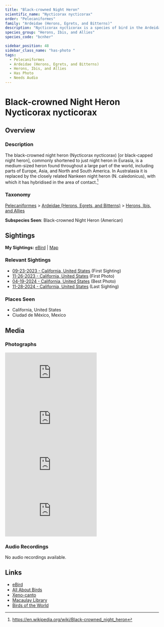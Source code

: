 ```yaml
---
title: "Black-crowned Night Heron"
scientific_name: "Nycticorax nycticorax"
order: "Pelecaniformes"
family: "Ardeidae (Herons, Egrets, and Bitterns)"
description: "Nycticorax nycticorax is a species of bird in the Ardeidae (Herons, Egrets, and Bitterns) family. It has been observed 16 times. It has been photographed."
species_group: "Herons, Ibis, and Allies"
species_code: "bcnher"

sidebar_position: 48
sidebar_class_name: "has-photo "
tags: 
  - Pelecaniformes
  - Ardeidae (Herons, Egrets, and Bitterns)
  - Herons, Ibis, and Allies
  - Has Photo
  - Needs Audio
---
```


# Black-crowned Night Heron <span className='sci_name'>Nycticorax nycticorax</span>

## Overview

### Description
The black-crowned night heron (Nycticorax nycticorax) [or black-capped night heron], commonly shortened to just night heron in Eurasia, is a medium-sized heron found throughout a large part of the world, including parts of Europe, Asia, and North and South America. In Australasia it is replaced by the closely related Nankeen night heron (N. caledonicus), with which it has hybridised in the area of contact.[^1]

[^1]: https://en.wikipedia.org/wiki/Black-crowned_night_heron

### Taxonomy
[Pelecaniformes](/tags/pelecaniformes) > [Ardeidae (Herons, Egrets, and Bitterns)](/tags/ardeidae-herons-egrets-and-bitterns) > [Herons, Ibis, and Allies](/tags/herons-ibis-and-allies)

**Subspecies Seen**: Black-crowned Night Heron (American)


## Sightings

**My Sightings:** [eBird](https://ebird.org/lifelist?r=world&time=life&spp=bcnher) | [Map](/map?species_code=bcnher)

### Relevant Sightings

* [09-23-2023 - California, United States](https://ebird.org/checklist/S150584251) (First Sighting)
* [11-26-2023 - California, United States](https://ebird.org/checklist/S155290413) (First Photo)
* [04-19-2024 - California, United States](https://ebird.org/checklist/S169631720) (Best Photo)
* [11-28-2024 - California, United States](https://ebird.org/checklist/S203889552) (Last Sighting)

### Places Seen

* California, United States
* Ciudad de México, Mexico



## Media
### Photographs
<iframe className="photo_iframe horizontal" src="https://macaulaylibrary.org/asset/617717429/embed" frameBorder="0" allowFullScreen></iframe>
<iframe className="photo_iframe horizontal" src="https://macaulaylibrary.org/asset/627869375/embed" frameBorder="0" allowFullScreen></iframe>
<iframe className="photo_iframe horizontal" src="https://macaulaylibrary.org/asset/617717427/embed" frameBorder="0" allowFullScreen></iframe>
<iframe className="photo_iframe horizontal" src="https://macaulaylibrary.org/asset/617717428/embed" frameBorder="0" allowFullScreen></iframe>

### Audio Recordings
No audio recordings available.

## Links
* [eBird](https://ebird.org/species/bcnher) 
* [All About Birds](https://www.allaboutbirds.org/guide/bcnher) 
* [Xeno-canto](https://www.xeno-canto.org/species/nycticorax-nycticorax) 
* [Macaulay Library](https://search.macaulaylibrary.org/catalog?taxonCode=bcnher&sort=rating_rank_desc)
* [Birds of the World](https://birdsoftheworld.org/bow/species/bcnher)
